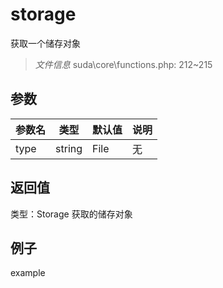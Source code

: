# storage
获取一个储存对象
> *文件信息* suda\core\functions.php: 212~215

## 参数

 
| 参数名 | 类型 | 默认值 | 说明 |
|--------|-----|-------|-------|
 | type |  string | File | 无 |
## 返回值
 
类型：Storage
 获取的储存对象
## 例子

example